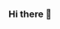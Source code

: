 ### Hi there 👋

<!--
**Paguedes875/Paguedes875** is a ✨ _special_ ✨ repository because its `README.md` (this file) appears on your GitHub profile.

Here are some ideas to get you started:

- 🔭 I’m currently working on ...
- 🌱 I’m currently learning ...
- 👯 I’m looking to collaborate on ...
- 🤔 I’m looking for help with ...
- 💬 Ask me about ...
- 📫 How to reach me: ...
- 😄 Pronouns: ...
- ⚡ Fun fact: ...

[![Top Langs](https://github-readme-stats.vercel.app/api/top-langs/?username=Paguedes875)](https://github.com/anuraghazra/github-readme-stats)
![Top Langs](https://github-readme-stats.vercel.app/api/top-langs/?username=Paguedes875_weight=0.5&count_weight=0.5)
